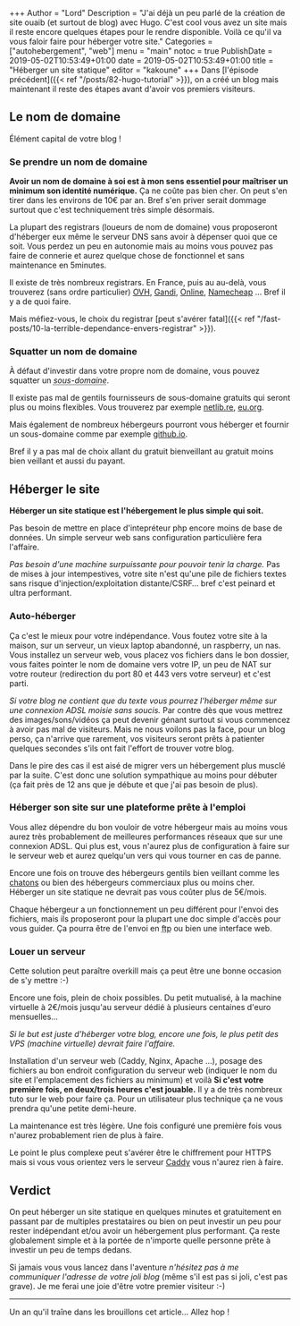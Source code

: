 +++
Author = "Lord"
Description = "J'ai déjà un peu parlé de la création de site ouaib (et surtout de blog) avec Hugo. C'est cool vous avez un site mais il reste encore quelques étapes pour le rendre disponible. Voilà ce qu'il va vous faloir faire pour héberger votre site."
Categories = ["autohebergement", "web"]
menu = "main"
notoc = true
PublishDate = 2019-05-02T10:53:49+01:00
date = 2019-05-02T10:53:49+01:00
title = "Héberger un site statique"
editor = "kakoune"
+++
Dans [l'épisode précédent]({{< ref "/posts/82-hugo-tutorial" >}}), on a créé un blog mais maintenant il reste des étapes avant d'avoir vos premiers visiteurs.

## Le nom de domaine
Élément capital de votre blog !

### Se prendre un nom de domaine
**Avoir un nom de domaine à soi est à mon sens essentiel pour maîtriser un minimum son identité numérique.**
Ça ne coûte pas bien cher.
On peut s'en tirer dans les environs de 10€ par an.
Bref s'en priver serait dommage surtout que c'est techniquement très simple désormais.

La plupart des registrars (loueurs de nom de domaine) vous proposeront d'héberger eux même le serveur DNS sans avoir à dépenser quoi que ce soit.
Vous perdez un peu en autonomie mais au moins vous pouvez pas faire de connerie et aurez quelque chose de fonctionnel et sans maintenance en 5minutes.

Il existe de très nombreux registrars.
En France, puis au au-delà, vous trouverez (sans ordre particulier) [OVH](https://www.ovh.com/fr/domaines/), [Gandi](https://www.gandi.net/), [Online](https://www.online.net/en/domain), [Namecheap](https://www.online.net/en/domain) …
Bref il y a de quoi faire.

Mais méfiez-vous, le choix du registrar [peut s'avérer fatal]({{< ref "/fast-posts/10-la-terrible-dependance-envers-registrar" >}}).

### Squatter un nom de domaine
À défaut d'investir dans votre propre nom de domaine, vous pouvez squatter un *<abbr title="Techniquement ce concept n'existe pas, mais il est d'usage de parler de sous-domaine, désolé, c'est de la vulgarisation approximative. Désolé ;-)">sous-domaine</abbr>*.

Il existe pas mal de gentils fournisseurs de sous-domaine gratuits qui seront plus ou moins flexibles.
Vous trouverez par exemple [netlib.re](http://netlib.re/), [eu.org](https://nic.eu.org/register.html).

Mais également de nombreux hébergeurs pourront vous héberger et fournir un sous-domaine comme par exemple [github.io](https://pages.github.com/).

Bref il y a pas mal de choix allant du gratuit bienveillant au gratuit moins bien veillant et aussi du payant.

## Héberger le site
**Héberger un site statique est l'hébergement le plus simple qui soit.**

Pas besoin de mettre en place d'intepréteur php encore moins de base de données.
Un simple serveur web sans configuration particulière fera l'affaire.

*Pas besoin d'une machine surpuissante pour pouvoir tenir la charge.*
Pas de mises à jour intempestives, votre site n'est qu'une pile de fichiers textes sans risque d'injection/exploitation distante/CSRF… bref c'est peinard et ultra performant.

### Auto-héberger
Ça c'est le mieux pour votre indépendance.
Vous foutez votre site à la maison, sur un serveur, un vieux laptop abandonné, un raspberry, un nas.
Vous installez un serveur web, vous placez vos fichiers dans le bon dossier, vous faites pointer le nom de domaine vers votre IP, un peu de NAT sur votre routeur (redirection du port 80 et 443 vers votre serveur) et c'est parti.

*Si votre blog ne contient que du texte vous pourrez l'héberger même sur une connexion ADSL moisie sans soucis.*
Par contre dès que vous mettrez des images/sons/vidéos ça peut devenir génant surtout si vous commencez à avoir pas mal de visiteurs.
Mais ne nous voilons pas la face, pour un blog perso, ça n'arrive que rarement, vos visiteurs seront prêts à patienter quelques secondes s'ils ont fait l'effort de trouver votre blog.

Dans le pire des cas il est aisé de migrer vers un hébergement plus musclé par la suite.
C'est donc une solution sympathique au moins pour débuter (ça fait près de 12 ans que je débute et que j'ai pas besoin de plus).

### Héberger son site sur une plateforme prête à l'emploi
Vous allez dépendre du bon vouloir de votre hébergeur mais au moins vous aurez très probablement de meilleures performances réseaux que sur une connexion ADSL.
Qui plus est, vous n'aurez plus de configuration à faire sur le serveur web et aurez quelqu'un vers qui vous tourner en cas de panne.

Encore une fois on trouve des hébergeurs gentils bien veillant comme les [chatons](https://chatons.org/) ou bien des hébergeurs commerciaux plus ou moins cher.
Héberger un site statique ne devrait pas vous coûter plus de 5€/mois.

Chaque hébergeur a un fonctionnement un peu différent pour l'envoi des fichiers, mais ils proposeront pour la plupart une doc simple d'accès pour vous guider.
Ça pourra être de l'envoi en <abbr title="File Transfer Protocol">ftp</abbr> ou bien une interface web.

### Louer un serveur
Cette solution peut paraître overkill mais ça peut être une bonne occasion de s'y mettre :-)

Encore une fois, plein de choix possibles.
Du petit mutualisé, à la machine virtuelle à 2€/mois jusqu'au serveur dédié à plusieurs centaines d'euro mensuelles…

*Si le but est juste d'héberger votre blog, encore une fois, le plus petit des VPS (machine virtuelle) devrait faire l'affaire.*

Installation d'un serveur web (Caddy, Nginx, Apache …), posage des fichiers au bon endroit configuration du serveur web (indiquer le nom du site et l'emplacement des fichiers au minimum) et voilà
**Si c'est votre première fois, en deux/trois heures c'est jouable.**
Il y a de très nombreux tuto sur le web pour faire ça.
Pour un utilisateur plus technique ça ne vous prendra qu'une petite demi-heure.

La maintenance est très légère.
Une fois configuré une première fois vous n'aurez probablement rien de plus à faire.

Le point le plus complexe peut s'avérer être le chiffrement pour HTTPS mais si vous vous orientez vers le serveur [Caddy](https://caddyserver.com) vous n'aurez rien à faire.

## Verdict
On peut héberger un site statique en quelques minutes et gratuitement en passant par de multiples prestataires ou bien on peut investir un peu pour rester indépendant et/ou avoir un hébergement plus performant.
Ça reste globalement simple et à la portée de n'importe quelle personne prête à investir un peu de temps dedans.

Si jamais vous vous lancez dans l'aventure *n'hésitez pas à me communiquer l'adresse de votre joli blog* (même s'il est pas si joli, c'est pas grave). Je me ferai une joie d'être votre premier visiteur :-)

---------
Un an qu'il traîne dans les brouillons cet article… Allez hop !
